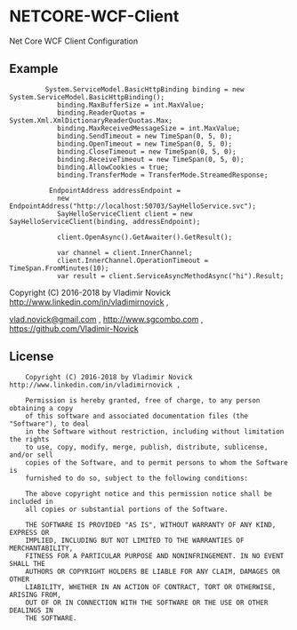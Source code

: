# NETCORE-WCF-Client
Net Core WCF Client Configuration

## Example
		
             System.ServiceModel.BasicHttpBinding binding = new System.ServiceModel.BasicHttpBinding();
                binding.MaxBufferSize = int.MaxValue;
                binding.ReaderQuotas = System.Xml.XmlDictionaryReaderQuotas.Max;
                binding.MaxReceivedMessageSize = int.MaxValue;
                binding.SendTimeout = new TimeSpan(0, 5, 0);
                binding.OpenTimeout = new TimeSpan(0, 5, 0);
                binding.CloseTimeout = new TimeSpan(0, 5, 0);
                binding.ReceiveTimeout = new TimeSpan(0, 5, 0);
                binding.AllowCookies = true;
                binding.TransferMode = TransferMode.StreamedResponse;
				
              EndpointAddress addressEndpoint =
                new EndpointAddress("http://localhost:50703/SayHelloService.svc");
                SayHelloServiceClient client = new SayHelloServiceClient(binding, addressEndpoint);
				
                client.OpenAsync().GetAwaiter().GetResult();
				
                var channel = client.InnerChannel;
                client.InnerChannel.OperationTimeout = TimeSpan.FromMinutes(10);
                var result = client.ServiceAsyncMethodAsync("hi").Result;
             

 Copyright (C) 2016-2018 by Vladimir Novick http://www.linkedin.com/in/vladimirnovick , 

vlad.novick@gmail.com , http://www.sgcombo.com , https://github.com/Vladimir-Novick	

## License

		Copyright (C) 2016-2018 by Vladimir Novick http://www.linkedin.com/in/vladimirnovick , 

		Permission is hereby granted, free of charge, to any person obtaining a copy
		of this software and associated documentation files (the "Software"), to deal
		in the Software without restriction, including without limitation the rights
		to use, copy, modify, merge, publish, distribute, sublicense, and/or sell
		copies of the Software, and to permit persons to whom the Software is
		furnished to do so, subject to the following conditions:

		The above copyright notice and this permission notice shall be included in
		all copies or substantial portions of the Software.

		THE SOFTWARE IS PROVIDED "AS IS", WITHOUT WARRANTY OF ANY KIND, EXPRESS OR
		IMPLIED, INCLUDING BUT NOT LIMITED TO THE WARRANTIES OF MERCHANTABILITY,
		FITNESS FOR A PARTICULAR PURPOSE AND NONINFRINGEMENT. IN NO EVENT SHALL THE
		AUTHORS OR COPYRIGHT HOLDERS BE LIABLE FOR ANY CLAIM, DAMAGES OR OTHER
		LIABILITY, WHETHER IN AN ACTION OF CONTRACT, TORT OR OTHERWISE, ARISING FROM,
		OUT OF OR IN CONNECTION WITH THE SOFTWARE OR THE USE OR OTHER DEALINGS IN
		THE SOFTWARE. 
